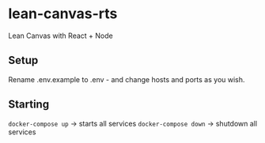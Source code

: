 # lean-canvas-rts
Lean Canvas with React + Node

## Setup
Rename .env.example to .env - and change hosts and ports as you wish.

## Starting
`docker-compose up` -> starts all services
`docker-compose down` -> shutdown all services
